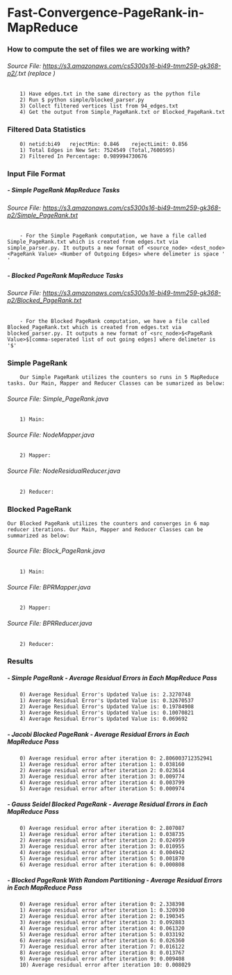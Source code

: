 # Fast-Convergence-PageRank-in-MapReduce

### How to compute the set of files we are working with?
###### Source File: https://s3.amazonaws.com/cs5300s16-bi49-tmm259-gk368-p2/<xyz>.txt (replace <xyz>)
		1) Have edges.txt in the same directory as the python file
		2) Run $ python simple/blocked_parser.py
		3) Collect filtered vertices list from 94_edges.txt
		4) Get the output from Simple_PageRank.txt or Blocked_PageRank.txt

### Filtered Data Statistics
		0) netid:bi49 	rejectMin: 0.846 	rejectLimit: 0.856
		1) Total Edges in New Set: 7524549 (Total,7600595)
		2) Filtered In Percentage: 0.989994730676

### Input File Format
##### - Simple PageRank MapReduce Tasks
###### Source File: https://s3.amazonaws.com/cs5300s16-bi49-tmm259-gk368-p2/Simple_PageRank.txt
		- For the Simple PageRank computation, we have a file called Simple_PageRank.txt which is created from edges.txt via simple_parser.py. It outputs a new format of <source_node> <dest_node> <PageRank Value> <Number of Outgoing Edges> where delimeter is space ' '

##### - Blocked PageRank MapReduce Tasks
###### Source File: https://s3.amazonaws.com/cs5300s16-bi49-tmm259-gk368-p2/Blocked_PageRank.txt
		- For the Blocked PageRank computation, we have a file called Blocked_PageRank.txt which is created from edges.txt via blocked_parser.py. It outputs a new format of <src_node>$<PageRank Value>$[comma-seperated list of out going edges] where delimeter is '$'

### Simple PageRank
		Our Simple PageRank utilizes the counters so runs in 5 MapReduce tasks. Our Main, Mapper and Reducer Classes can be sumarized as below:
###### Source File: Simple_PageRank.java
		1) Main: 
###### Source File: NodeMapper.java
        2) Mapper:
###### Source File: NodeResidualReducer.java
        2) Reducer:

### Blocked PageRank
	Our Blocked PageRank utilizes the counters and converges in 6 map reducer iterations. Our Main, Mapper and Reducer Classes can be summarized as below:

###### Source File: Block_PageRank.java
		1) Main: 
###### Source File: BPRMapper.java
        2) Mapper:
###### Source File: BPRReducer.java
        2) Reducer:		

### Results 
##### - Simple PageRank - Average Residual Errors in Each MapReduce Pass
		0) Average Residual Error's Updated Value is: 2.3270748
		1) Average Residual Error's Updated Value is: 0.32670537
		2) Average Residual Error's Updated Value is: 0.19784908
		3) Average Residual Error's Updated Value is: 0.10070821
		4) Average Residual Error's Updated Value is: 0.069692

##### - Jacobi Blocked PageRank - Average Residual Errors in Each MapReduce Pass	
		0) Average residual error after iteration 0: 2.806003712352941
		1) Average residual error after iteration 1: 0.038160
		2) Average residual error after iteration 2: 0.023614
		3) Average residual error after iteration 3: 0.009774
		4) Average residual error after iteration 4: 0.003799
		5) Average residual error after iteration 5: 0.000974

##### - Gauss Seidel Blocked PageRank - Average Residual Errors in Each MapReduce Pass	
		0) Average residual error after iteration 0: 2.807087
		1) Average residual error after iteration 1: 0.038735
		2) Average residual error after iteration 2: 0.024959
		3) Average residual error after iteration 3: 0.010955
		4) Average residual error after iteration 4: 0.004942
		5) Average residual error after iteration 5: 0.001870
		6) Average residual error after iteration 6: 0.000808
		
##### - Blocked PageRank With Random Partitioning - Average Residual Errors in Each MapReduce Pass	
		0) Average residual error after iteration 0: 2.338398
		1) Average residual error after iteration 1: 0.320930
		2) Average residual error after iteration 2: 0.190345
		3) Average residual error after iteration 3: 0.092883
		4) Average residual error after iteration 4: 0.061320
		5) Average residual error after iteration 5: 0.033192
		6) Average residual error after iteration 6: 0.026360
		7) Average residual error after iteration 7: 0.016122
		8) Average residual error after iteration 8: 0.013767
		9) Average residual error after iteration 9: 0.009408
		10) Average residual error after iteration 10: 0.008029 
		
